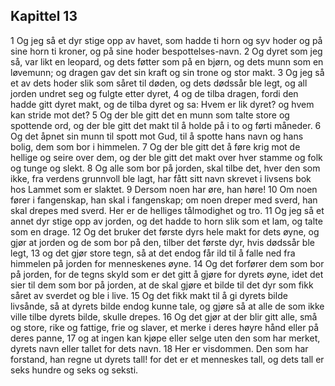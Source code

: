 ## Kapittel 13

1 Og jeg så et dyr stige opp av havet, som hadde ti horn og syv hoder og på sine horn ti kroner, og på sine hoder bespottelses-navn.
2 Og dyret som jeg så, var likt en leopard, og dets føtter som på en bjørn, og dets munn som en løvemunn; og dragen gav det sin kraft og sin trone og stor makt.
3 Og jeg så et av dets hoder slik som såret til døden, og dets dødssår ble legt, og all jorden undret seg og fulgte etter dyret,
4 og de tilba dragen, fordi den hadde gitt dyret makt, og de tilba dyret og sa: Hvem er lik dyret? og hvem kan stride mot det?
5 Og der ble gitt det en munn som talte store og spottende ord, og der ble gitt det makt til å holde på i to og førti måneder.
6 Og det åpnet sin munn til spott mot Gud, til å spotte hans navn og hans bolig, dem som bor i himmelen.
7 Og der ble gitt det å føre krig mot de hellige og seire over dem, og der ble gitt det makt over hver stamme og folk og tunge og slekt.
8 Og alle som bor på jorden, skal tilbe det, hver den som ikke, fra verdens grunnvoll ble lagt, har fått sitt navn skrevet i livsens bok hos Lammet som er slaktet.
9 Dersom noen har øre, han høre!
10 Om noen fører i fangenskap, han skal i fangenskap; om noen dreper med sverd, han skal drepes med sverd. Her er de helliges tålmodighet og tro.
11 Og jeg så et annet dyr stige opp av jorden, og det hadde to horn slik som et lam, og talte som en drage.
12 Og det bruker det første dyrs hele makt for dets øyne, og gjør at jorden og de som bor på den, tilber det første dyr, hvis dødssår ble legt,
13 og det gjør store tegn, så at det endog får ild til å falle ned fra himmelen på jorden for menneskenes øyne.
14 Og det forfører dem som bor på jorden, for de tegns skyld som er det gitt å gjøre for dyrets øyne, idet det sier til dem som bor på jorden, at de skal gjøre et bilde til det dyr som fikk såret av sverdet og ble i live.
15 Og det fikk makt til å gi dyrets bilde livsånde, så at dyrets bilde endog kunne tale, og gjøre så at alle de som ikke ville tilbe dyrets bilde, skulle drepes.
16 Og det gjør at der blir gitt alle, små og store, rike og fattige, frie og slaver, et merke i deres høyre hånd eller på deres panne,
17 og at ingen kan kjøpe eller selge uten den som har merket, dyrets navn eller tallet for dets navn.
18 Her er visdommen. Den som har forstand, han regne ut dyrets tall! for det er et menneskes tall, og dets tall er seks hundre og seks og seksti.
